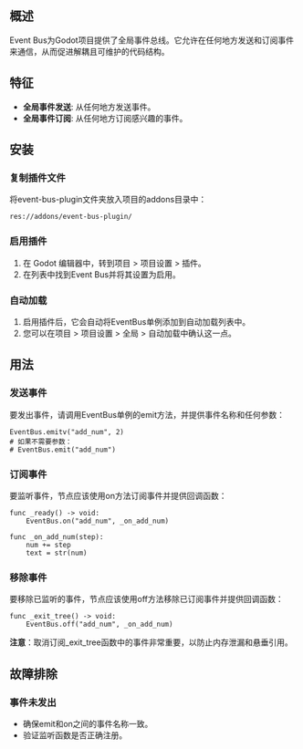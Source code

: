 ## 概述

Event Bus为Godot项目提供了全局事件总线。它允许在任何地方发送和订阅事件来通信，从而促进解耦且可维护的代码结构。

## 特征

* **全局事件发送**: 从任何地方发送事件。
* **全局事件订阅**: 从任何地方订阅感兴趣的事件。

## 安装

### 复制插件文件

将event-bus-plugin文件夹放入项目的addons目录中：

```
res://addons/event-bus-plugin/
```

### 启用插件

1. 在 Godot 编辑器中，转到项目 > 项目设置 > 插件。
2. 在列表中找到Event Bus并将其设置为启用。

### 自动加载

1. 启用插件后，它会自动将EventBus单例添加到自动加载列表中。
2. 您可以在项目 > 项目设置 > 全局 > 自动加载中确认这一点。

## 用法

### 发送事件

要发出事件，请调用EventBus单例的emit方法，并提供事件名称和任何参数：

```
EventBus.emitv("add_num", 2)
# 如果不需要参数：
# EventBus.emit("add_num")
```

### 订阅事件

要监听事件，节点应该使用on方法订阅事件并提供回调函数：

```
func _ready() -> void:
	EventBus.on("add_num", _on_add_num)

func _on_add_num(step):
	num += step
	text = str(num)
```

### 移除事件

要移除已监听的事件，节点应该使用off方法移除已订阅事件并提供回调函数：

```
func _exit_tree() -> void:
	EventBus.off("add_num", _on_add_num)
```

**注意**：取消订阅_exit_tree函数中的事件非常重要，以防止内存泄漏和悬垂引用。

## 故障排除

### 事件未发出

* 确保emit和on之间的事件名称一致。
* 验证监听函数是否正确注册。
